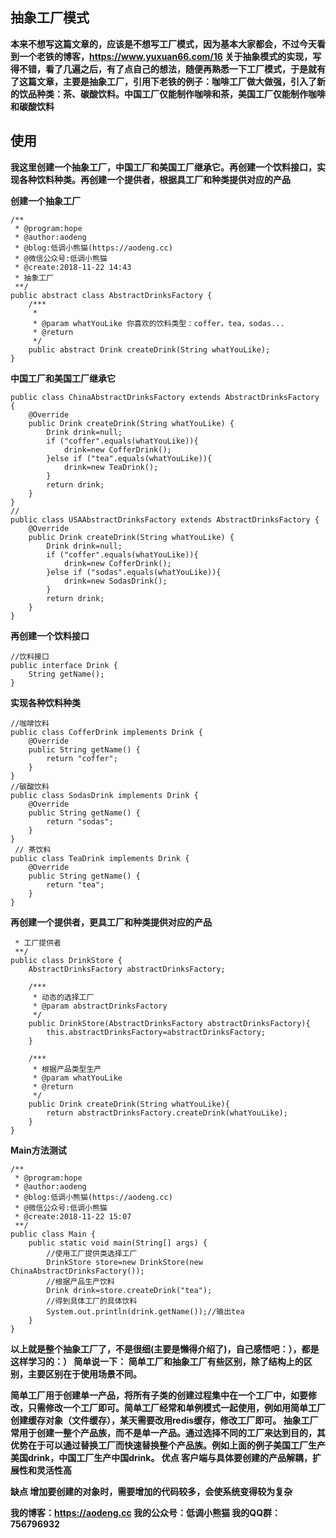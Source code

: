 ## 抽象工厂模式
**本来不想写这篇文章的，应该是不想写工厂模式，因为基本大家都会，不过今天看到一个老铁的博客，https://www.yuxuan66.com/16 关于抽象模式的实现，写得不错，看了几遍之后，有了点自己的想法，随便再熟悉一下工厂模式，于是就有了这篇文章，主要是抽象工厂，引用下老铁的例子：咖啡工厂做大做强，引入了新的饮品种类：茶、碳酸饮料。中国工厂仅能制作咖啡和茶，美国工厂仅能制作咖啡和碳酸饮料**

## 使用
**我这里创建一个抽象工厂，中国工厂和美国工厂继承它。再创建一个饮料接口，实现各种饮料种类。再创建一个提供者，根据具工厂和种类提供对应的产品**

**创建一个抽象工厂**
```
/**
 * @program:hope
 * @author:aodeng
 * @blog:低调小熊猫(https://aodeng.cc)
 * @微信公众号:低调小熊猫
 * @create:2018-11-22 14:43
 * 抽象工厂
 **/
public abstract class AbstractDrinksFactory {
    /***
     *
     * @param whatYouLike 你喜欢的饮料类型：coffer，tea，sodas...
     * @return
     */
    public abstract Drink createDrink(String whatYouLike);
}
```
**中国工厂和美国工厂继承它**
```
public class ChinaAbstractDrinksFactory extends AbstractDrinksFactory {
    @Override
    public Drink createDrink(String whatYouLike) {
        Drink drink=null;
        if ("coffer".equals(whatYouLike)){
            drink=new CofferDrink();
        }else if ("tea".equals(whatYouLike)){
            drink=new TeaDrink();
        }
        return drink;
    }
}
//
public class USAAbstractDrinksFactory extends AbstractDrinksFactory {
    @Override
    public Drink createDrink(String whatYouLike) {
        Drink drink=null;
        if ("coffer".equals(whatYouLike)){
            drink=new CofferDrink();
        }else if ("sodas".equals(whatYouLike)){
            drink=new SodasDrink();
        }
        return drink;
    }
}
```
**再创建一个饮料接口**
```
//饮料接口
public interface Drink {
    String getName();
}
```
**实现各种饮料种类**
```
//咖啡饮料
public class CofferDrink implements Drink {
    @Override
    public String getName() {
        return "coffer";
    }
}
//碳酸饮料
public class SodasDrink implements Drink {
    @Override
    public String getName() {
        return "sodas";
    }
}
 // 茶饮料
public class TeaDrink implements Drink {
    @Override
    public String getName() {
        return "tea";
    }
}
```
**再创建一个提供者，更具工厂和种类提供对应的产品**
```
 * 工厂提供者
 **/
public class DrinkStore {
    AbstractDrinksFactory abstractDrinksFactory;

    /***
     * 动态的选择工厂
     * @param abstractDrinksFactory
     */
    public DrinkStore(AbstractDrinksFactory abstractDrinksFactory){
        this.abstractDrinksFactory=abstractDrinksFactory;
    }

    /***
     * 根据产品类型生产
     * @param whatYouLike
     * @return
     */
    public Drink createDrink(String whatYouLike){
        return abstractDrinksFactory.createDrink(whatYouLike);
    }
}
```
**Main方法测试**
```
/**
 * @program:hope
 * @author:aodeng
 * @blog:低调小熊猫(https://aodeng.cc)
 * @微信公众号:低调小熊猫
 * @create:2018-11-22 15:07
 **/
public class Main {
    public static void main(String[] args) {
        //使用工厂提供类选择工厂
        DrinkStore store=new DrinkStore(new ChinaAbstractDrinksFactory());
        //根据产品生产饮料
        Drink drink=store.createDrink("tea");
        //得到具体工厂的具体饮料
        System.out.println(drink.getName());//输出tea
    }
}
```

**以上就是整个抽象工厂了，不是很细(主要是懒得介绍了)，自己感悟吧：），都是这样学习的：）
简单说一下：
简单工厂和抽象工厂有些区别，除了结构上的区别，主要区别在于使用场景不同。**

**简单工厂用于创建单一产品，将所有子类的创建过程集中在一个工厂中，如要修改，只需修改一个工厂即可。简单工厂经常和单例模式一起使用，例如用简单工厂创建缓存对象（文件缓存），某天需要改用redis缓存，修改工厂即可。
抽象工厂常用于创建一整个产品族，而不是单一产品。通过选择不同的工厂来达到目的，其优势在于可以通过替换工厂而快速替换整个产品族。例如上面的例子美国工厂生产美国drink，中国工厂生产中国drink。
优点
客户端与具体要创建的产品解耦，扩展性和灵活性高**

**缺点
增加要创建的对象时，需要增加的代码较多，会使系统变得较为复杂**


**我的博客：https://aodeng.cc  我的公众号：低调小熊猫  我的QQ群：756796932**